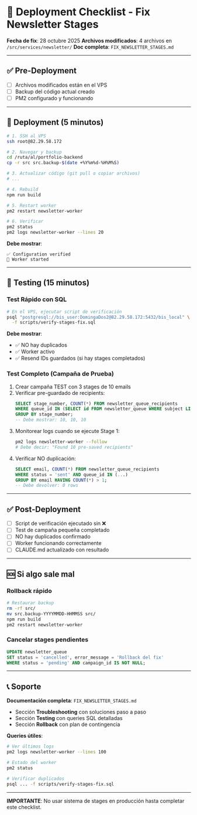 # 🚀 Deployment Checklist - Fix Newsletter Stages

**Fecha de fix**: 28 octubre 2025
**Archivos modificados**: 4 archivos en `/src/services/newsletter/`
**Doc completa**: `FIX_NEWSLETTER_STAGES.md`

---

## ✅ Pre-Deployment

- [ ] Archivos modificados están en el VPS
- [ ] Backup del código actual creado
- [ ] PM2 configurado y funcionando

---

## 🚀 Deployment (5 minutos)

```bash
# 1. SSH al VPS
ssh root@82.29.58.172

# 2. Navegar y backup
cd /ruta/al/portfolio-backend
cp -r src src.backup-$(date +%Y%m%d-%H%M%S)

# 3. Actualizar código (git pull o copiar archivos)
# ...

# 4. Rebuild
npm run build

# 5. Restart worker
pm2 restart newsletter-worker

# 6. Verificar
pm2 status
pm2 logs newsletter-worker --lines 20
```

**Debe mostrar**:
```
✅ Configuration verified
🚀 Worker started
```

---

## 🧪 Testing (15 minutos)

### Test Rápido con SQL

```bash
# En el VPS, ejecutar script de verificación
psql "postgresql://bis_user:DomingaDos2@82.29.58.172:5432/bis_local" \
  -f scripts/verify-stages-fix.sql
```

**Debe mostrar**:
- ✅ NO hay duplicados
- ✅ Worker activo
- ✅ Resend IDs guardados (si hay stages completados)

### Test Completo (Campaña de Prueba)

1. Crear campaña TEST con 3 stages de 10 emails
2. Verificar pre-guardado de recipients:
   ```sql
   SELECT stage_number, COUNT(*) FROM newsletter_queue_recipients
   WHERE queue_id IN (SELECT id FROM newsletter_queue WHERE subject LIKE 'TEST%')
   GROUP BY stage_number;
   -- Debe mostrar: 10, 10, 10
   ```
3. Monitorear logs cuando se ejecute Stage 1:
   ```bash
   pm2 logs newsletter-worker --follow
   # Debe decir: "Found 10 pre-saved recipients"
   ```
4. Verificar NO duplicación:
   ```sql
   SELECT email, COUNT(*) FROM newsletter_queue_recipients
   WHERE status = 'sent' AND queue_id IN (...)
   GROUP BY email HAVING COUNT(*) > 1;
   -- Debe devolver: 0 rows
   ```

---

## ✅ Post-Deployment

- [ ] Script de verificación ejecutado sin ❌
- [ ] Test de campaña pequeña completado
- [ ] NO hay duplicados confirmado
- [ ] Worker funcionando correctamente
- [ ] CLAUDE.md actualizado con resultado

---

## 🆘 Si algo sale mal

### Rollback rápido

```bash
# Restaurar backup
rm -rf src/
mv src.backup-YYYYMMDD-HHMMSS src/
npm run build
pm2 restart newsletter-worker
```

### Cancelar stages pendientes

```sql
UPDATE newsletter_queue
SET status = 'cancelled', error_message = 'Rollback del fix'
WHERE status = 'pending' AND campaign_id IS NOT NULL;
```

---

## 📞 Soporte

**Documentación completa**: `FIX_NEWSLETTER_STAGES.md`
- Sección **Troubleshooting** con soluciones paso a paso
- Sección **Testing** con queries SQL detalladas
- Sección **Rollback** con plan de contingencia

**Queries útiles**:
```bash
# Ver últimos logs
pm2 logs newsletter-worker --lines 100

# Estado del worker
pm2 status

# Verificar duplicados
psql ... -f scripts/verify-stages-fix.sql
```

---

**IMPORTANTE**: No usar sistema de stages en producción hasta completar este checklist.
